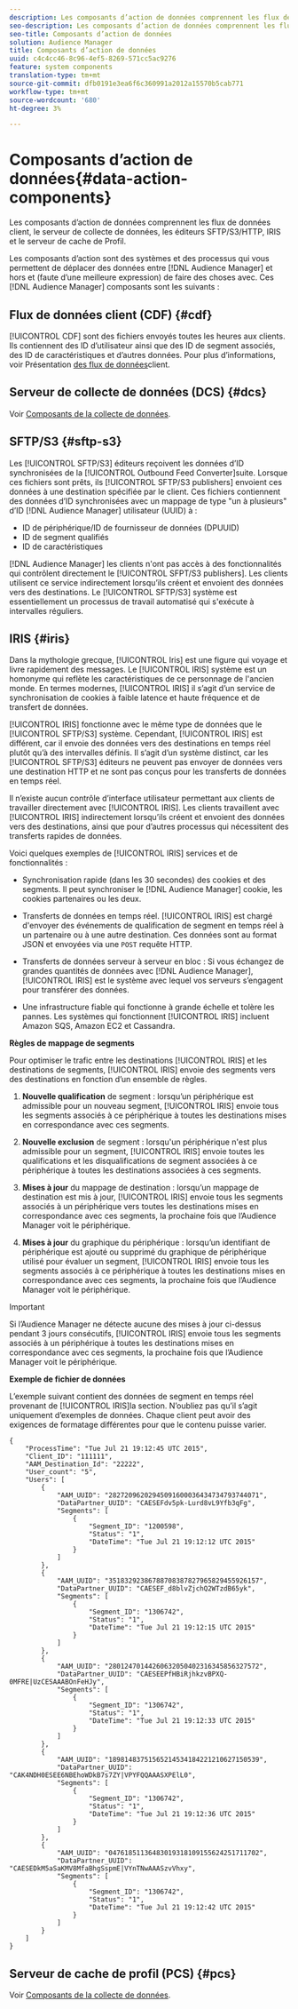 ```yaml
---
description: Les composants d’action de données comprennent les flux de données client, le serveur de collecte de données, les éditeurs SFTP/S3/HTTP, IRIS et le serveur de cache de Profil.
seo-description: Les composants d’action de données comprennent les flux de données client, le serveur de collecte de données, les éditeurs SFTP/S3/HTTP, IRIS et le serveur de cache de Profil.
seo-title: Composants d’action de données
solution: Audience Manager
title: Composants d’action de données
uuid: c4c4cc46-8c96-4ef5-8269-571cc5ac9276
feature: system components
translation-type: tm+mt
source-git-commit: dfb0191e3ea6f6c360991a2012a15570b5cab771
workflow-type: tm+mt
source-wordcount: '680'
ht-degree: 3%

---
```



# Composants d’action de données{#data-action-components}

Les composants d’action de données comprennent les flux de données client, le serveur de collecte de données, les éditeurs SFTP/S3/HTTP, IRIS et le serveur de cache de Profil.

<!-- 

c_compact.xml

 -->

Les composants d’action sont des systèmes et des processus qui vous permettent de déplacer des données entre [!DNL Audience Manager] et hors et (faute d’une meilleure expression) de faire des choses avec. Ces [!DNL Audience Manager] composants sont les suivants :

## Flux de données client (CDF) {#cdf}

[!UICONTROL CDF] sont des fichiers envoyés toutes les heures aux clients. Ils contiennent des ID d’utilisateur ainsi que des ID de segment associés, des ID de caractéristiques et d’autres données. Pour plus d’informations, voir Présentation [des flux de données](../../features/cdf-files.md)client.

## Serveur de collecte de données (DCS) {#dcs}

Voir [Composants de la collecte de données](../../reference/system-components/components-data-collection.md).

## SFTP/S3 {#sftp-s3}

Les [!UICONTROL SFTP/S3] éditeurs reçoivent les données d’ID synchronisées de la [!UICONTROL Outbound Feed Converter]suite. Lorsque ces fichiers sont prêts, ils [!UICONTROL SFTP/S3 publishers] envoient ces données à une destination spécifiée par le client. Ces fichiers contiennent des données d’ID synchronisées avec un mappage de type &quot;un à plusieurs&quot; d’ID [!DNL Audience Manager] utilisateur (UUID) à :

* ID de périphérique/ID de fournisseur de données (DPUUID)
* ID de segment qualifiés
* ID de caractéristiques

[!DNL Audience Manager] les clients n&#39;ont pas accès à des fonctionnalités qui contrôlent directement le [!UICONTROL SFPT/S3 publishers]. Les clients utilisent ce service indirectement lorsqu’ils créent et envoient des données vers des destinations. Le [!UICONTROL SFTP/S3] système est essentiellement un processus de travail automatisé qui s&#39;exécute à intervalles réguliers.

## IRIS {#iris}

Dans la mythologie grecque, [!UICONTROL Iris] est une figure qui voyage et livre rapidement des messages. Le [!UICONTROL IRIS] système est un homonyme qui reflète les caractéristiques de ce personnage de l&#39;ancien monde. En termes modernes, [!UICONTROL IRIS] il s’agit d’un service de synchronisation de cookies à faible latence et haute fréquence et de transfert de données.

[!UICONTROL IRIS] fonctionne avec le même type de données que le [!UICONTROL SFTP/S3] système. Cependant, [!UICONTROL IRIS] est différent, car il envoie des données vers des destinations en temps réel plutôt qu’à des intervalles définis. Il s’agit d’un système distinct, car les [!UICONTROL SFTP/S3] éditeurs ne peuvent pas envoyer de données vers une destination HTTP et ne sont pas conçus pour les transferts de données en temps réel.

Il n’existe aucun contrôle d’interface utilisateur permettant aux clients de travailler directement avec [!UICONTROL IRIS]. Les clients travaillent avec [!UICONTROL IRIS] indirectement lorsqu’ils créent et envoient des données vers des destinations, ainsi que pour d’autres processus qui nécessitent des transferts rapides de données.

Voici quelques exemples de [!UICONTROL IRIS] services et de fonctionnalités :

* Synchronisation rapide (dans les 30 secondes) des cookies et des segments. Il peut synchroniser le [!DNL Audience Manager] cookie, les cookies partenaires ou les deux.
* Transferts de données en temps réel. [!UICONTROL IRIS] est chargé d&#39;envoyer des événements de qualification de segment en temps réel à un partenaire ou à une autre destination. Ces données sont au format JSON et envoyées via une `POST` requête HTTP.

* Transferts de données serveur à serveur en bloc : Si vous échangez de grandes quantités de données avec [!DNL Audience Manager], [!UICONTROL IRIS] est le système avec lequel vos serveurs s’engagent pour transférer des données.

* Une infrastructure fiable qui fonctionne à grande échelle et tolère les pannes. Les systèmes qui fonctionnent [!UICONTROL IRIS] incluent Amazon SQS, Amazon EC2 et Cassandra.

**Règles de mappage de segments**

Pour optimiser le trafic entre les destinations [!UICONTROL IRIS] et les destinations de segments, [!UICONTROL IRIS] envoie des segments vers des destinations en fonction d’un ensemble de règles.

1. **Nouvelle qualification** de segment : lorsqu’un périphérique est admissible pour un nouveau segment, [!UICONTROL IRIS] envoie tous les segments associés à ce périphérique à toutes les destinations mises en correspondance avec ces segments.

1. **Nouvelle exclusion** de segment : lorsqu&#39;un périphérique n&#39;est plus admissible pour un segment, [!UICONTROL IRIS] envoie toutes les qualifications et les disqualifications de segment associées à ce périphérique à toutes les destinations associées à ces segments.

1. **Mises à jour** du mappage de destination : lorsqu’un mappage de destination est mis à jour, [!UICONTROL IRIS] envoie tous les segments associés à un périphérique vers toutes les destinations mises en correspondance avec ces segments, la prochaine fois que l’Audience Manager voit le périphérique.

1. **Mises à jour** du graphique du périphérique : lorsqu’un identifiant de périphérique est ajouté ou supprimé du graphique de périphérique utilisé pour évaluer un segment, [!UICONTROL IRIS] envoie tous les segments associés à ce périphérique à toutes les destinations mises en correspondance avec ces segments, la prochaine fois que l’Audience Manager voit le périphérique.

>[!IMPORTANT]
>
>Si l’Audience Manager ne détecte aucune des mises à jour ci-dessus pendant 3 jours consécutifs, [!UICONTROL IRIS] envoie tous les segments associés à un périphérique à toutes les destinations mises en correspondance avec ces segments, la prochaine fois que l’Audience Manager voit le périphérique.

**Exemple de fichier de données**

L’exemple suivant contient des données de segment en temps réel provenant de [!UICONTROL IRIS]la section. N’oubliez pas qu’il s’agit uniquement d’exemples de données. Chaque client peut avoir des exigences de formatage différentes pour que le contenu puisse varier.

```
{
    "ProcessTime": "Tue Jul 21 19:12:45 UTC 2015",
    "Client_ID": "111111",
    "AAM_Destination_Id": "22222",
    "User_count": "5",
    "Users": [
        {
            "AAM_UUID": "28272096202945091600036434734793744071",
            "DataPartner_UUID": "CAESEFdv5pk-Lurd8vL9Yfb3qFg",
            "Segments": [
                {
                    "Segment_ID": "1200598",
                    "Status": "1",
                    "DateTime": "Tue Jul 21 19:12:12 UTC 2015"
                }
            ]
        },
        {
            "AAM_UUID": "35183292386788708387827965829455926157",
            "DataPartner_UUID": "CAESEF_d8blvZjchQ2WTzdB65yk",
            "Segments": [
                {
                    "Segment_ID": "1306742",
                    "Status": "1",
                    "DateTime": "Tue Jul 21 19:12:15 UTC 2015"
                }
            ]
        },
        {
            "AAM_UUID": "28012470144260632050402316345856327572",
            "DataPartner_UUID": "CAESEEPfHBiRjhkzvBPXQ-0MFRE|UzCESAAABOnFeHJy",
            "Segments": [
                {
                    "Segment_ID": "1306742",
                    "Status": "1",
                    "DateTime": "Tue Jul 21 19:12:33 UTC 2015"
                }
            ]
        },
        {
            "AAM_UUID": "18981483751565214534184221210627150539",
            "DataPartner_UUID": "CAK4NDH0ESEE6NBEhoWDkB7s7ZY|VPYFQQAAASXPElL0",
            "Segments": [
                {
                    "Segment_ID": "1306742",
                    "Status": "1",
                    "DateTime": "Tue Jul 21 19:12:36 UTC 2015"
                }
            ]
        },
        {
            "AAM_UUID": "04761851136483019318109155624251711702",
            "DataPartner_UUID": "CAESEDkM5aSaKMV8MfaBhgSspmE|VYnTNwAAASzvVhxy",
            "Segments": [
                {
                    "Segment_ID": "1306742",
                    "Status": "1",
                    "DateTime": "Tue Jul 21 19:12:42 UTC 2015"
                }
            ]
        }
    ]
}
```

## Serveur de cache de profil (PCS) {#pcs}

Voir [Composants de la collecte de données](../../reference/system-components/components-data-collection.md).
